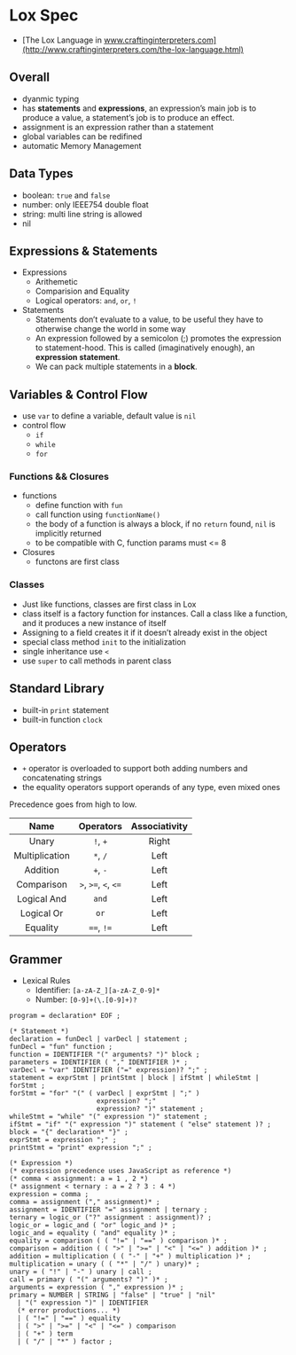 # Lox Spec

- [The Lox Language in www.craftinginterpreters.com](http://www.craftinginterpreters.com/the-lox-language.html)

## Overall

- dyanmic typing
- has **statements** and **expressions**, an expression’s main job is to produce a value, a statement’s job is to produce an effect.
- assignment is an expression rather than a statement
- global variables can be redifined
- automatic Memory Management

## Data Types

- boolean: `true` and `false`
- number: only IEEE754 double float
- string: multi line string is allowed
- nil

## Expressions & Statements

- Expressions
  - Arithemetic
  - Comparision and Equality
  - Logical operators: `and`, `or`, `!`
- Statements
  - Statements don’t evaluate to a value, to be useful they have to otherwise change the world in some way
  - An expression followed by a semicolon (;) promotes the expression to statement-hood. This is called (imaginatively enough), an **expression statement**.
  - We can pack multiple statements in a **block**.

## Variables & Control Flow

- use `var` to define a variable, default value is `nil`
- control flow
  - `if`
  - `while`
  - `for`

### Functions && Closures

- functions
  - define function with `fun`
  - call function using `functionName()`
  - the body of a function is always a block, if no `return` found, `nil` is implicitly returned
  - to be compatible with C, function params must <= 8
- Closures
  - functons are first class

### Classes

- Just like functions, classes are first class in Lox
- class itself is a factory function for instances. Call a class like a function, and it produces a new instance of itself
- Assigning to a field creates it if it doesn’t already exist in the object
- special class method `init` to the initialization
- single inheritance use `<`
- use `super` to call methods in parent class

## Standard Library

- built-in `print` statement
- built-in function `clock`

## Operators

- `+` operator is overloaded to support both adding numbers and concatenating strings
- the equality operators support operands of any type, even mixed ones

Precedence goes from high to low.

|      Name      |      Operators       | Associativity |
| :------------: | :------------------: | :-----------: |
|     Unary      |       `!`, `+`       |     Right     |
| Multiplication |       `*`, `/`       |     Left      |
|    Addition    |       `+`, `-`       |     Left      |
|   Comparison   | `>`, `>=`, `<`, `<=` |     Left      |
|  Logical And   |        `and`         |     Left      |
|   Logical Or   |         `or`         |     Left      |
|    Equality    |      `==`, `!=`      |     Left      |

## Grammer

- Lexical Rules
  - Identifier: `[a-zA-Z_][a-zA-Z_0-9]*`
  - Number: `[0-9]+(\.[0-9]+)?`

```ebnf
program = declaration* EOF ;

(* Statement *)
declaration = funDecl | varDecl | statement ;
funDecl = "fun" function ;
function = IDENTIFIER "(" arguments? ")" block ;
parameters = IDENTIFIER ( "," IDENTIFIER )* ;
varDecl = "var" IDENTIFIER ("=" expression)? ";" ;
statement = exprStmt | printStmt | block | ifStmt | whileStmt | forStmt ;
forStmt = "for" "(" ( varDecl | exprStmt | ";" )
                      expression? ";"
                      expression? ")" statement ;
whileStmt = "while" "(" expression ")" statement ;
ifStmt = "if" "(" expression ")" statement ( "else" statement )? ;
block = "{" declaration* "}" ;
exprStmt = expression ";" ;
printStmt = "print" expression ";" ;

(* Expression *)
(* expression precedence uses JavaScript as reference *)
(* comma < assignment: a = 1 , 2 *)
(* assignment < ternary : a = 2 ? 3 : 4 *)
expression = comma ;
comma = assignment ("," assignment)* ;
assignment = IDENTIFIER "=" assignment | ternary ;
ternary = logic_or ("?" assignment : assignment)? ;
logic_or = logic_and ( "or" logic_and )* ;
logic_and = equality ( "and" equality )* ;
equality = comparison ( ( "!=" | "==" ) comparison )* ;
comparison = addition ( ( ">" | ">=" | "<" | "<=" ) addition )* ;
addition = multiplication ( ( "-" | "+" ) multiplication )* ;
multiplication = unary ( ( "*" | "/" ) unary)* ;
unary = ( "!" | "-" ) unary | call ;
call = primary ( "(" arguments? ")" )* ;
arguments = expression ( "," expression )* ;
primary = NUMBER | STRING | "false" | "true" | "nil"
  | "(" expression ")" | IDENTIFIER
  (* error productions... *)
  | ( "!=" | "==" ) equality
  | ( ">" | ">=" | "<" | "<=" ) comparison
  | ( "+" ) term
  | ( "/" | "*" ) factor ;
```
